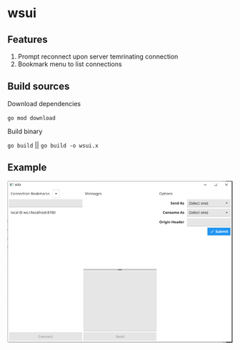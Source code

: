 # wsui

## Features 
1. Prompt reconnect upon server temrinating connection
2. Bookmark menu to list connections

## Build sources 
Download dependencies 

`go mod download`

Build binary

`go build` || `go build -o wsui.x`

## Example
![](https://github.com/Lyca0n/wsui/blob/main/docs/Capture.PNG?raw=true)